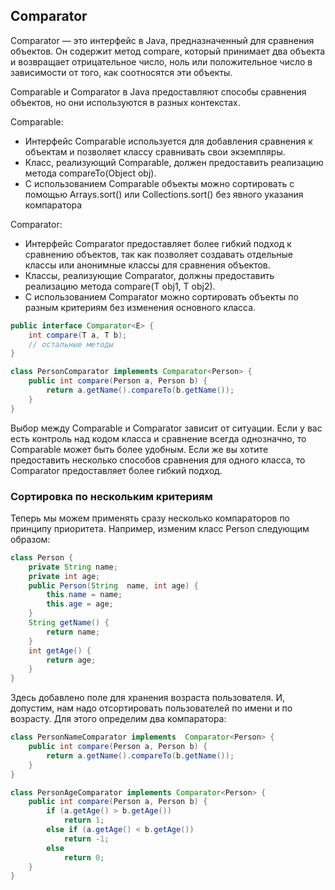 ## Comparator
Comparator — это интерфейс в Java, предназначенный для сравнения объектов. Он содержит метод compare, который принимает два объекта и возвращает отрицательное число, ноль или положительное число в зависимости от того, как соотносятся эти объекты.


Comparable и Comparator в Java предоставляют способы сравнения объектов, но они используются в разных контекстах.

Comparable:
- Интерфейс Comparable используется для добавления сравнения к объектам и позволяет классу сравнивать свои экземпляры.
- Класс, реализующий Comparable, должен предоставить реализацию метода compareTo(Object obj).
- С использованием Comparable объекты можно сортировать с помощью Arrays.sort() или Collections.sort() без явного указания компаратора

Comparator:
- Интерфейс Comparator предоставляет более гибкий подход к сравнению объектов, так как позволяет создавать отдельные классы или анонимные классы для сравнения объектов.
- Классы, реализующие Comparator, должны предоставить реализацию метода compare(T obj1, T obj2).
- С использованием Comparator можно сортировать объекты по разным критериям без изменения основного класса.

```java
public interface Comparator<E> { 
    int compare(T a, T b); 
    // остальные методы 
}
```

```java
class PersonComparator implements Comparator<Person> { 
    public int compare(Person a, Person b) { 
        return a.getName().compareTo(b.getName()); 
    } 
}
```

Выбор между Comparable и Comparator зависит от ситуации. Если у вас есть контроль над кодом класса и сравнение всегда однозначно, то Comparable может быть более удобным. Если же вы хотите предоставить несколько способов сравнения для одного класса, то Comparator предоставляет более гибкий подход.


### Сортировка по нескольким критериям 
Теперь мы можем применять сразу несколько  компараторов  по  принципу  приоритета.  Например,  изменим класс Person следующим образом:
```java
class Person { 
    private String name; 
    private int age; 
    public Person(String  name, int age) { 
        this.name = name; 
        this.age = age; 
    } 
    String getName() {
        return name;
    } 
    int getAge() {
        return age;
    } 
} 

```

Здесь  добавлено  поле  для  хранения  возраста  пользователя.  И,  допустим, нам надо отсортировать пользователей по имени и по возрасту. Для этого определим два компаратора:

```java
class PersonNameComparator implements  Comparator<Person> { 
    public int compare(Person a, Person b) { 
        return a.getName().compareTo(b.getName()); 
    } 
}
```

```java
class PersonAgeComparator implements Comparator<Person> { 
    public int compare(Person a, Person b) {
        if (a.getAge() > b.getAge())
            return 1; 
        else if (a.getAge() < b.getAge()) 
            return -1; 
        else 
            return 0; 
    } 
}
```